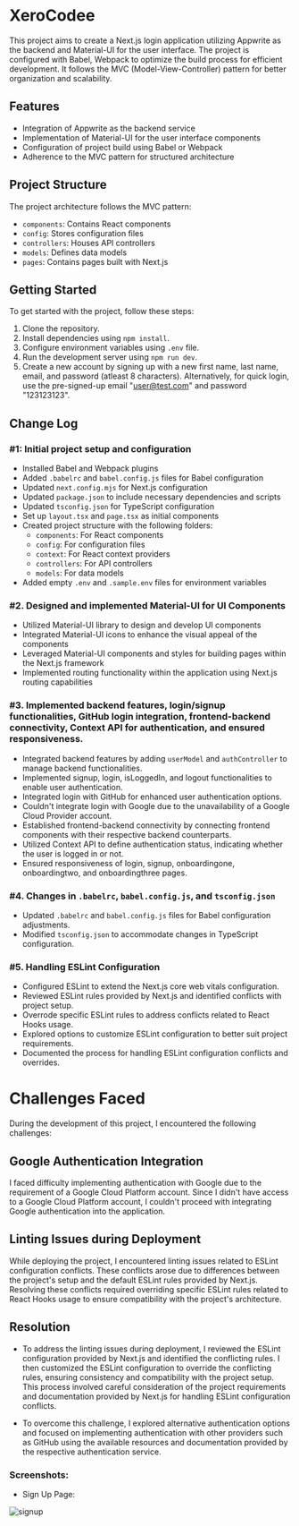 # XeroCodee

This project aims to create a Next.js login application utilizing Appwrite as the backend and Material-UI for the user interface. The project is configured with Babel, Webpack to optimize the build process for efficient development. It follows the MVC (Model-View-Controller) pattern for better organization and scalability.

## Features

- Integration of Appwrite as the backend service
- Implementation of Material-UI for the user interface components
- Configuration of project build using Babel or Webpack
- Adherence to the MVC pattern for structured architecture

## Project Structure

The project architecture follows the MVC pattern:

- `components`: Contains React components
- `config`: Stores configuration files
- `controllers`: Houses API controllers
- `models`: Defines data models
- `pages`: Contains pages built with Next.js

## Getting Started

To get started with the project, follow these steps:

1. Clone the repository.
2. Install dependencies using `npm install`.
3. Configure environment variables using `.env` file.
4. Run the development server using `npm run dev`.
5. Create a new account by signing up with a new first name, last name, email, and password (atleast 8 characters). Alternatively, for quick login, use the pre-signed-up email "user@test.com" and password "123123123".

## Change Log

### #1: Initial project setup and configuration

- Installed Babel and Webpack plugins
- Added `.babelrc` and `babel.config.js` files for Babel configuration
- Updated `next.config.mjs` for Next.js configuration
- Updated `package.json` to include necessary dependencies and scripts
- Updated `tsconfig.json` for TypeScript configuration
- Set up `layout.tsx` and `page.tsx` as initial components
- Created project structure with the following folders:
  - `components`: For React components
  - `config`: For configuration files
  - `context`: For React context providers
  - `controllers`: For API controllers
  - `models`: For data models
- Added empty `.env` and `.sample.env` files for environment variables

### #2. Designed and implemented Material-UI for UI Components

- Utilized Material-UI library to design and develop UI components
- Integrated Material-UI icons to enhance the visual appeal of the components
- Leveraged Material-UI components and styles for building pages within the Next.js framework
- Implemented routing functionality within the application using Next.js routing capabilities

### #3. Implemented backend features, login/signup functionalities, GitHub login integration, frontend-backend connectivity, Context API for authentication, and ensured responsiveness.

- Integrated backend features by adding `userModel` and `authController` to manage backend functionalities.
- Implemented signup, login, isLoggedIn, and logout functionalities to enable user authentication.
- Integrated login with GitHub for enhanced user authentication options.
- Couldn't integrate login with Google due to the unavailability of a Google Cloud Provider account.
- Established frontend-backend connectivity by connecting frontend components with their respective backend counterparts.
- Utilized Context API to define authentication status, indicating whether the user is logged in or not.
- Ensured responsiveness of login, signup, onboardingone, onboardingtwo, and onboardingthree pages.

### #4. Changes in `.babelrc`, `babel.config.js`, and `tsconfig.json`

- Updated `.babelrc` and `babel.config.js` files for Babel configuration adjustments.
- Modified `tsconfig.json` to accommodate changes in TypeScript configuration.

### #5. Handling ESLint Configuration

- Configured ESLint to extend the Next.js core web vitals configuration.
- Reviewed ESLint rules provided by Next.js and identified conflicts with project setup.
- Overrode specific ESLint rules to address conflicts related to React Hooks usage.
- Explored options to customize ESLint configuration to better suit project requirements.
- Documented the process for handling ESLint configuration conflicts and overrides.

# Challenges Faced

During the development of this project, I encountered the following challenges:

## Google Authentication Integration

I faced difficulty implementing authentication with Google due to the requirement of a Google Cloud Platform account. Since I didn't have access to a Google Cloud Platform account, I couldn't proceed with integrating Google authentication into the application.

## Linting Issues during Deployment

While deploying the project, I encountered linting issues related to ESLint configuration conflicts. These conflicts arose due to differences between the project's setup and the default ESLint rules provided by Next.js. Resolving these conflicts required overriding specific ESLint rules related to React Hooks usage to ensure compatibility with the project's architecture.

## Resolution

- To address the linting issues during deployment, I reviewed the ESLint configuration provided by Next.js and identified the conflicting rules. I then customized the ESLint configuration to override the conflicting rules, ensuring consistency and compatibility with the project setup. This process involved careful consideration of the project requirements and documentation provided by Next.js for handling ESLint configuration conflicts.

- To overcome this challenge, I explored alternative authentication options and focused on implementing authentication with other providers such as GitHub using the available resources and documentation provided by the respective authentication service.

### Screenshots: 

- Sign Up Page:

![signup](https://github.com/AbhradeepMukherjee/xerocodee/assets/132974862/655169c2-2c7f-4e35-a0a2-f61ef75770c3)

